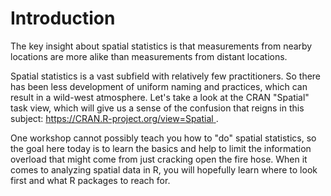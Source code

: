 # Introduction

The key insight  about spatial statistics is that measurements from nearby locations are more alike than measurements from distant locations.

Spatial statistics is a vast subfield with relatively few practitioners. So there has been less development of uniform naming and practices, which can result in a wild-west atmosphere. Let's take a look at the CRAN "Spatial" task view, which will give us a sense of the confusion that reigns in this subject: [https://CRAN.R-project.org/view=Spatial
](https://CRAN.R-project.org/view=Spatial).

One workshop cannot possibly teach you how to "do" spatial statistics, so the goal here today is to learn the basics and help to limit the information overload that might come from just cracking open the fire hose. When it comes to analyzing spatial data in R, you will hopefully learn where to look first and what R packages to reach for.


